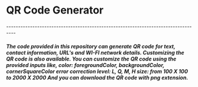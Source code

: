 <h1>QR Code Generator</h1>
----------------------------------------------------------------------------------
<h5>The code provided in this repository can generate QR code for text, contact information, URL's and WI-FI network details.
Customizing the QR code is also available. You can customize the QR code using the provided inputs like,
<strong>color: foregroundColor, backgroundColor, cornerSquareColor
error correction level: L, Q, M, H
size: from 100 X 100 to 2000 X 2000
And you can download the QR code with png extension.
</strong>
</h5>
